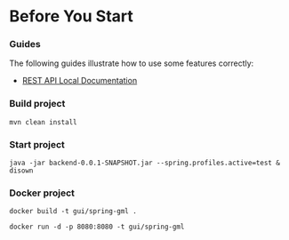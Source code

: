# Before You Start

### Guides
The following guides illustrate how to use some features correctly:
* [REST API Local Documentation](http://localhost:8080/api/swagger-ui.html)

### Build project

``
 mvn clean install
``

### Start project
``
java -jar backend-0.0.1-SNAPSHOT.jar --spring.profiles.active=test & disown
``

### Docker project
```
docker build -t gui/spring-gml .

docker run -d -p 8080:8080 -t gui/spring-gml
```
